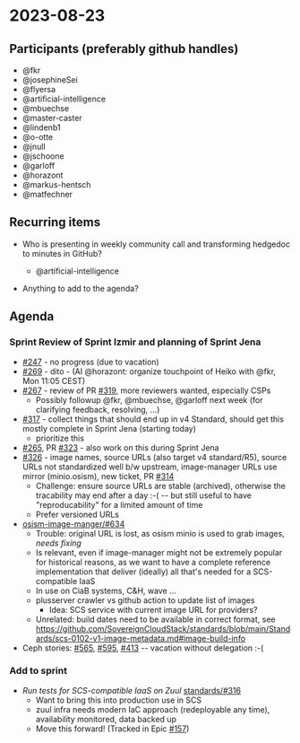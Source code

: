 # 2023-08-23

## Participants (preferably github handles)

- @fkr
- @josephineSei
- @flyersa
- @artificial-intelligence
- @mbuechse
- @master-caster
- @lindenb1
- @o-otte
- @jnull
- @jschoone
- @garloff
- @horazont
- @markus-hentsch
- @matfechner

## Recurring items

- Who is presenting in weekly community call and transforming hedgedoc to minutes in GitHub?
  - @artificial-intelligence

- Anything to add to the agenda?

## Agenda

### Sprint Review of Sprint Izmir and planning of Sprint Jena

- [#247](https://github.com/SovereignCloudStack/issues/issues/247) - no progress (due to vacation)
- [#269](https://github.com/SovereignCloudStack/issues/issues/269) - dito - (AI @horazont: organize touchpoint of Heiko with @fkr, Mon 11:05 CEST)
- [#267](https://github.com/SovereignCloudStack/standards/issues/267) - review of PR [#319](https://github.com/SovereignCloudStack/standards/pull/319), more reviewers wanted, especially CSPs
  - Possibly followup @fkr, @mbuechse, @garloff next week (for clarifying feedback, resolving, ...)
- [#317](https://github.com/SovereignCloudStack/standards/issues/317) - collect things that should end up in v4 Standard, should get this mostly complete in Sprint Jena (starting today)
  - prioritize this
- [#265](https://github.com/SovereignCloudStack/standards/issues/265), PR [#323](https://github.com/SovereignCloudStack/standards/pull/323) - also work on this during Sprint Jena
- [#326](https://github.com/SovereignCloudStack/standards/issues/326) - image names, source URLs (also target v4 standard/R5), source URLs not standardized well b/w upstream, image-manager URLs use mirror (minio.osism), new ticket, PR [#314](https://github.com/SovereignCloudStack/standards/pull/314)
  - Challenge: ensure source URLs are stable (archived), otherwise the tracability may end after a day :-( -- but still useful to have "reproducability" for a limited amount of time
  - Prefer versioned URLs
- [osism-image-manger/#634](https://github.com/osism/openstack-image-manager/issues/634)
  - Trouble: original URL is lost, as osism minio is used to grab images, *needs fixing*
  - Is relevant, even if image-manager might not be extremely popular for historical reasons, as we want to have a complete reference implementation that deliver (ideally) all that's needed for a SCS-compatible IaaS
  - In use on CiaB systems, C&H, wave ...
  - plusserver crawler vs github action to update list of images
    - Idea: SCS service with current image URL for providers?
  - Unrelated: build dates need to be available in correct format, see <https://github.com/SovereignCloudStack/standards/blob/main/Standards/scs-0102-v1-image-metadata.md#image-build-info>
- Ceph stories: [#565](https://github.com/osism/issues/issues/565), [#595](https://github.com/osism/issues/issues/595), [#413](https://github.com/osism/issues/issues/413) -- vacation without delegation :-(

### Add to sprint

- *Run tests for SCS-compatible IaaS on Zuul* [standards/#316](https://github.com/SovereignCloudStack/standards/issues/316)
  - Want to bring this into production use in SCS
  - zuul infra needs modern IaC approach (redeployable any time), availability monitored, data backed up
  - Move this forward! (Tracked in Epic [#157](https://github.com/SovereignCloudStack/issues/issues/157))
